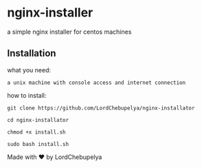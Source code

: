 # nginx-installer
a simple nginx installer for centos machines

## Installation

what you need: 

`a unix machine with console access and internet connection`

how to install:

`git clone https://github.com/LordChebupelya/nginx-installator`

`cd nginx-installator`

`chmod +x install.sh`

`sudo bash install.sh`

Made with ❤️ by LordChebupelya
